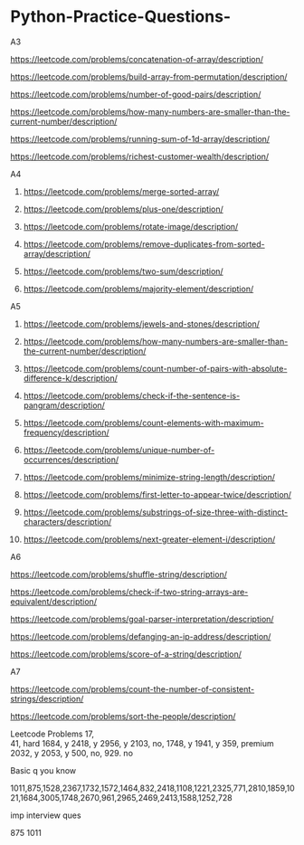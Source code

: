 # Python-Practice-Questions-

A3

https://leetcode.com/problems/concatenation-of-array/description/

https://leetcode.com/problems/build-array-from-permutation/description/

https://leetcode.com/problems/number-of-good-pairs/description/

https://leetcode.com/problems/how-many-numbers-are-smaller-than-the-current-number/description/

https://leetcode.com/problems/running-sum-of-1d-array/description/

https://leetcode.com/problems/richest-customer-wealth/description/


A4


1.	https://leetcode.com/problems/merge-sorted-array/

   
3.	https://leetcode.com/problems/plus-one/description/
	
5.	https://leetcode.com/problems/rotate-image/description/
	
7.	https://leetcode.com/problems/remove-duplicates-from-sorted-array/description/
	
9.	https://leetcode.com/problems/two-sum/description/
	
11.	https://leetcode.com/problems/majority-element/description/
	


A5

1.	https://leetcode.com/problems/jewels-and-stones/description/
	
3.	https://leetcode.com/problems/how-many-numbers-are-smaller-than-the-current-number/description/
	
5.	https://leetcode.com/problems/count-number-of-pairs-with-absolute-difference-k/description/
	
7.	https://leetcode.com/problems/check-if-the-sentence-is-pangram/description/
	
9.	https://leetcode.com/problems/count-elements-with-maximum-frequency/description/
	
11.	https://leetcode.com/problems/unique-number-of-occurrences/description/
	
13.	https://leetcode.com/problems/minimize-string-length/description/
	
15.	https://leetcode.com/problems/first-letter-to-appear-twice/description/
	
17.	https://leetcode.com/problems/substrings-of-size-three-with-distinct-characters/description/
	
19.	https://leetcode.com/problems/next-greater-element-i/description/
	



A6

https://leetcode.com/problems/shuffle-string/description/

https://leetcode.com/problems/check-if-two-string-arrays-are-equivalent/description/

https://leetcode.com/problems/goal-parser-interpretation/description/

https://leetcode.com/problems/defanging-an-ip-address/description/

https://leetcode.com/problems/score-of-a-string/description/




A7

https://leetcode.com/problems/count-the-number-of-consistent-strings/description/

https://leetcode.com/problems/sort-the-people/description/

Leetcode Problems
17,  
41, hard
1684,     y
2418,     y
2956,     y
2103,   no,
1748,    y
1941,   y
359,    premium
2032,  y
2053,  y
500,  no,
929.  no

Basic q you know

1011,875,1528,2367,1732,1572,1464,832,2418,1108,1221,2325,771,2810,1859,1021,1684,3005,1748,2670,961,2965,2469,2413,1588,1252,728




imp interview ques

875
1011







